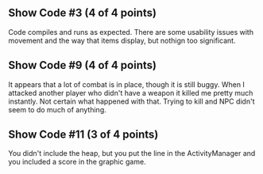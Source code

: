 ## Show Code #3 (4 of 4 points)

Code compiles and runs as expected. There are some usability issues with movement and the way
that items display, but nothign too significant.

## Show Code #9 (4 of 4 points)

It appears that a lot of combat is in place, though it is still buggy. When I attacked another player who
didn't have a weapon it killed me pretty much instantly. Not certain what happened with that. Trying to kill
and NPC didn't seem to do much of anything.

## Show Code #11 (3 of 4 points)

You didn't include the heap, but you put the line in the ActivityManager and you included a score in
the graphic game.
